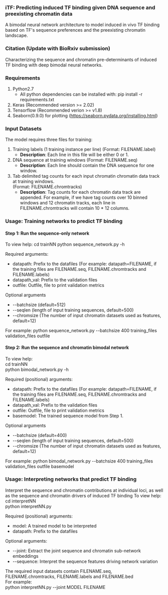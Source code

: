 ### iTF: Predicting induced TF binding given DNA sequence and preexisting chromatin data
A bimodal neural network architecture to model induced in vivo TF binding based on TF's sequence preferences and the preexisting chromatin landscape.

### Citation (Update with BioRxiv submission)
Characterizing the sequence and chromatin pre-determinants of induced TF binding with deep bimodal neural networks.

### Requirements
1. Python2.7
   + All python dependencies can be installed with: pip install -r requirements.txt
2. Keras (Recommended version >= 2.02)
3. Tensorflow (Recommended verion >= v1.8)
4. Seaborn(0.9.0) for plotting (https://seaborn.pydata.org/installing.html)

### Input Datasets
The model requires three files for training:
1. Training labels (1 training instance per line) (Format: FILENAME.label)
   - **Description**: Each line in this file will be either 0 or 1.  
2. DNA sequence at training windows (Format: FILENAME.seq)
   - **Description**: Each line should contain the DNA sequence for one window. 
3. Tab delimited tag counts for each input chromatin chromatin data track at training windows.  
(Format: FILENAME.chromtracks)
   - **Description**: Tag counts for each chromatin data track are appended. For example, if we have tag counts over 10 binned windows and 12 chromatin tracks, each line in FILENAME.chromtracks will contain 10 * 12 columns.  

### Usage: Training networks to predict TF binding 
#### Step 1: Run the sequence-only network
To view help:
cd trainNN
python sequence_network.py -h

Required arguments: 
- datapath: Prefix to the datafiles (For example: datapath=FILENAME, if the training files are FILENAME.seq, FILENAME.chromtracks and FILENAME.labels)  
- datapath_val: Prefix to the validation files  
- outfile: Outfile, file to print validation metrics  


Optional arguments
- --batchsize (default=512)  
- --seqlen (length of input training sequences, default=500) 
- --chromsize (The number of input chromatin datasets used as features, default=12)

For example: 
python sequence_network.py --batchsize 400 training_files validation_files outfile

#### Step 2: Run the sequence and chromatin bimodal network  
To view help:  
cd trainNN  
python bimodal_network.py -h

Required (positional) arguments: 
- datapath: Prefix to the datafiles (For example: datapath=FILENAME, if the training files are FILENAME.seq, FILENAME.chromtracks and FILENAME.labels)  
- datapath_val: Prefix to the validation files  
- outfile: Outfile, file to print validation metrics  
- basemodel: The trained sequence model from Step 1.

Optional arguments
- --batchsize (default=400)  
- --seqlen (length of input training sequences, default=500) 
- --chromsize (The number of input chromatin datasets used as features, default=12)

For example: 
python bimodal_network.py --batchsize 400 training_files validation_files outfile basemodel 

### Usage: Interpreting networks that predict TF binding
Interpret the sequence and chromatin contributions at individual loci, as well as the sequence and chromatin drivers of induced TF binding
To view help:  
cd interpretNN  
python interpretNN.py  

Required (positional) arguments:  
- model: A trained model to be interpreted
- datapath: Prefix to the datafiles

Optional arguments:   
- --joint: Extract the joint sequence and chromatin sub-network embeddings
- --sequence: Interpret the sequence features driving network variation

The required input datasets contain FILENAME.seq, FILENAME.chromtracks, FILENAME.labels and FILENAME.bed  
For example:  
python interpretNN.py --joint MODEL FILENAME
